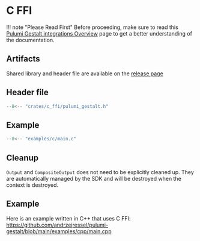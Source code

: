 # C FFI

!!! note "Please Read First"
    Before proceeding, make sure to read this [Pulumi Gestalt integrations Overview](overview.md) page to get a better understanding of the documentation.

## Artifacts

Shared library and header file are available on the [release page](https://github.com/andrzejressel/pulumi-gestalt/releases)

## Header file 

```cpp title="pulumi_gestalt.h"
--8<-- "crates/c_ffi/pulumi_gestalt.h"
```

## Example

```cpp title="main.c"
--8<-- "examples/c/main.c"
```

## Cleanup

`Output` and `CompositeOutput` does not need to be explicitly cleaned up. They are automatically managed by the SDK and will be destroyed when the context is destroyed. 

## Example

Here is an example written in C++ that uses C FFI: https://github.com/andrzejressel/pulumi-gestalt/blob/main/examples/cpp/main.cpp